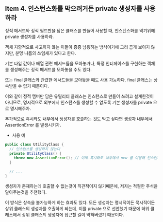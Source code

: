 ## Item 4. 인스턴스화를 막으려거든 private 생성자를 사용하라



정적 메서드와 정적 필드만을 담은 클래스를 만들어 사용할 때, 인스턴스화를 막기위해 private 생성자를 사용하라.

객체 지향적으로 사고하지 않는 이들이 종종 남용하는 방식이기에 그리 곱게 보이지 않지만, 분명 나름의 쓰임새가 있다고 한다.

기본 타입 값이나 배열 관련 메서드들을 모아놓거나, 특정 인터페이스를 구현하는 객체를 생성해주는 정적 메서드를 모아놓을 수도 있다.

또는 final 클래스와 관련한 메서드들을 모아놓을 때도 사용 가능하다. final 클래스는 상속받을 수 없기 때문이다.



이와 같이 정적 멤버만 담은 유틸리티 클래스는 인스턴스로 만들어 쓰려고 설계한것이 아니므로, 명시적으로 외부에서 인스턴스를 생성할 수 없도록 기본 생성자를 private 으로 명시해주자.

추가적으로 혹시라도 내부에서 생성자를 호출하는 것도 막고 싶다면 생성자 내부에서 AssertionError 를 발생시키자.

- 사용 예

```java
public class UtilityClass {
  // 인스턴스를 생성하지 않는다
  private UtilityClass() {
    throw new AssertionError(); // 이제 혹시라도 내부에서 new 를 이용해 인스턴스를 생성한다면 예외가 발생할 것이다
  }
  
  // ...
}
```

생성자가 존재하는데 호출할 수 없는것이 직관적이지 않기때문에, 저자는 적절한 주석을 달아주는것을 추천했다.



이 방식은 상속을 불가능하게 하는 효과도 있다. 모든 생성자는 명시적이든 묵시적이든 상위 클래스의 생성자를 호출하게 되는데, 이를 private 으로 선언했기 때문에 하위 클래스에서 상위 클래스의 생성자에 접근할 길이 막혀버렸기 때문이다.



